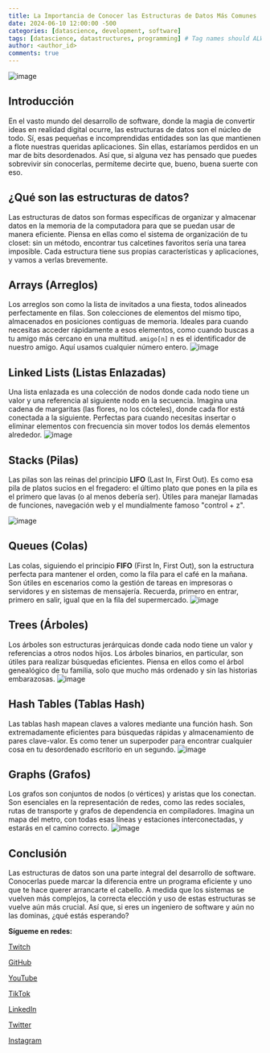 ```yaml
---
title: La Importancia de Conocer las Estructuras de Datos Más Comunes
date: 2024-06-10 12:00:00 -500
categories: [datascience, development, software] 
tags: [datascience, datastructures, programming] # Tag names should ALWAYS be lowercase
author: <author_id>
comments: true
---
```

![image](/assets/img/datastructures1.webp)

## Introducción
En el vasto mundo del desarrollo de software, donde la magia de convertir ideas en realidad digital ocurre, las estructuras de datos son el núcleo de todo. Sí, esas pequeñas e incomprendidas entidades son las que mantienen a flote nuestras queridas aplicaciones. Sin ellas, estaríamos perdidos en un mar de bits desordenados. Así que, si alguna vez has pensado que puedes sobrevivir sin conocerlas, permíteme decirte que, bueno, buena suerte con eso.

## ¿Qué son las estructuras de datos?
Las estructuras de datos son formas específicas de organizar y almacenar datos en la memoria de la computadora para que se puedan usar de manera eficiente. Piensa en ellas como el sistema de organización de tu closet: sin un método, encontrar tus calcetines favoritos sería una tarea imposible. Cada estructura tiene sus propias características y aplicaciones, y vamos a verlas brevemente. 

## Arrays (Arreglos)
Los arreglos son como la lista de invitados a una fiesta, todos alineados perfectamente en filas. Son colecciones de elementos del mismo tipo, almacenados en posiciones contiguas de memoria. Ideales para cuando necesitas acceder rápidamente a esos elementos, como cuando buscas a tu amigo más cercano en una multitud. 
`amigo[n]` n es el identificador de nuestro amigo. Aquí usamos cualquier número entero. 
![image](/assets/img/datastructures.webp)


## Linked Lists (Listas Enlazadas)
Una lista enlazada es una colección de nodos donde cada nodo tiene un valor y una referencia al siguiente nodo en la secuencia. Imagina una cadena de margaritas (las flores, no los cócteles), donde cada flor está conectada a la siguiente. Perfectas para cuando necesitas insertar o eliminar elementos con frecuencia sin mover todos los demás elementos alrededor.
![image](/assets/img/linkedlists1.jpg)


## Stacks (Pilas)
Las pilas son las reinas del principio **LIFO** (Last In, First Out). Es como esa pila de platos sucios en el fregadero: el último plato que pones en la pila es el primero que lavas (o al menos debería ser). Útiles para manejar llamadas de funciones, navegación web y el mundialmente famoso "control + z".

![image](/assets/img/stack.jpg)

## Queues (Colas)
Las colas, siguiendo el principio **FIFO** (First In, First Out), son la estructura perfecta para mantener el orden, como la fila para el café en la mañana. Son útiles en escenarios como la gestión de tareas en impresoras o servidores y en sistemas de mensajería. Recuerda, primero en entrar, primero en salir, igual que en la fila del supermercado.
![image](/assets/img/queue.webp)


## Trees (Árboles)
Los árboles son estructuras jerárquicas donde cada nodo tiene un valor y referencias a otros nodos hijos. Los árboles binarios, en particular, son útiles para realizar búsquedas eficientes. Piensa en ellos como el árbol genealógico de tu familia, solo que mucho más ordenado y sin las historias embarazosas.
![image](/assets/img/tree.jpg)


## Hash Tables (Tablas Hash)
Las tablas hash mapean claves a valores mediante una función hash. Son extremadamente eficientes para búsquedas rápidas y almacenamiento de pares clave-valor. Es como tener un superpoder para encontrar cualquier cosa en tu desordenado escritorio en un segundo.
![image](/assets/img/hash-table.png)

## Graphs (Grafos)
Los grafos son conjuntos de nodos (o vértices) y aristas que los conectan. Son esenciales en la representación de redes, como las redes sociales, rutas de transporte y grafos de dependencia en compiladores. Imagina un mapa del metro, con todas esas líneas y estaciones interconectadas, y estarás en el camino correcto.
![image](/assets/img/Grafos1.jpg)


## Conclusión
Las estructuras de datos son una parte integral del desarrollo de software. Conocerlas puede marcar la diferencia entre un programa eficiente y uno que te hace querer arrancarte el cabello. A medida que los sistemas se vuelven más complejos, la correcta elección y uso de estas estructuras se vuelve aún más crucial. Así que, si eres un ingeniero de software y aún no las dominas, ¿qué estás esperando?

**Sígueme en redes:**

[Twitch](https://twitch.tv/diegocod3s)

[GitHub](https://github.com/diego-devs)

[YouTube](https://www.youtube.com/channel/UCGQmO-aJ9yJSdv_VD8_IDjg)

[TikTok](https://www.tiktok.com/@diegoz.code)

[LinkedIn](https://www.linkedin.com/in/diego-diaz-mendoza/)

[Twitter](https://twitter.com/Diego_Devs)    

[Instagram](https://www.instagram.com/devs.diego/)
